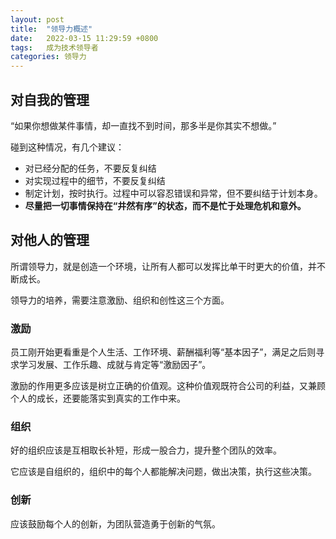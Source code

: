 ```yaml
---
layout: post
title:  "领导力概述"
date:   2022-03-15 11:29:59 +0800
tags:   成为技术领导者
categories: 领导力
---
```


## 对自我的管理

“如果你想做某件事情，却一直找不到时间，那多半是你其实不想做。”

碰到这种情况，有几个建议：

+ 对已经分配的任务，不要反复纠结
+ 对实现过程中的细节，不要反复纠结
+ 制定计划，按时执行。过程中可以容忍错误和异常，但不要纠结于计划本身。
+ **尽量把一切事情保持在“井然有序”的状态，而不是忙于处理危机和意外。**

## 对他人的管理

所谓领导力，就是创造一个环境，让所有人都可以发挥比单干时更大的价值，并不断成长。

领导力的培养，需要注意激励、组织和创性这三个方面。

### 激励

员工刚开始更看重是个人生活、工作环境、薪酬福利等“基本因子”，满足之后则寻求学习发展、工作乐趣、成就与肯定等“激励因子”。

激励的作用更多应该是树立正确的价值观。这种价值观既符合公司的利益，又兼顾个人的成长，还要能落实到真实的工作中来。

### 组织

好的组织应该是互相取长补短，形成一股合力，提升整个团队的效率。

它应该是自组织的，组织中的每个人都能解决问题，做出决策，执行这些决策。

### 创新

应该鼓励每个人的创新，为团队营造勇于创新的气氛。